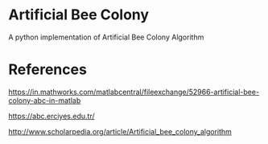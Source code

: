 # Artificial Bee Colony
A python implementation of Artificial Bee Colony Algorithm

# References
https://in.mathworks.com/matlabcentral/fileexchange/52966-artificial-bee-colony-abc-in-matlab

https://abc.erciyes.edu.tr/

http://www.scholarpedia.org/article/Artificial_bee_colony_algorithm
